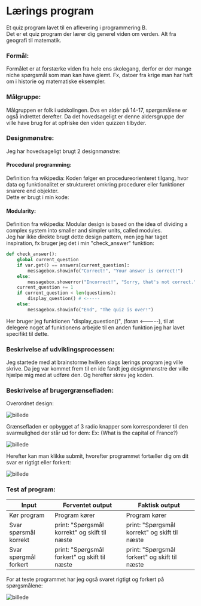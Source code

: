 # Lærings program

Et quiz program lavet til en aflevering i programmering B.   
Det er et quiz program der lærer dig generel viden om verden. Alt fra geografi til matematik.

### Formål:

Formålet er at forstærke viden fra hele ens skolegang, derfor er der mange niche spørgsmål som man kan have glemt. Fx, datoer fra krige man har haft om i historie og matematiske eksempler.

### Målgruppe:

Målgruppen er folk i udskolingen. Dvs en alder på 14-17, spørgsmålene er også indrettet derefter. Da det hovedsageligt er denne aldersgruppe der ville have brug for at opfriske den viden quizzen tilbyder.

### Designmønstre:

Jeg har hovedsageligt brugt 2 designmønstre:

#### Procedural programming:
Definition fra wikipedia: Koden følger en procedureorienteret tilgang, hvor data og funktionalitet er struktureret omkring procedurer eller funktioner snarere end objekter.   
Dette er brugt i min kode:


#### Modularity:
Definition fra wikipedia: Modular design is based on the idea of dividing a complex system into smaller and simpler units, called modules.   
Jeg har ikke direkte brugt dette design pattern, men jeg har taget inspiration, fx bruger jeg det i min "check_answer" funktion:
```python
def check_answer():
    global current_question
    if var.get() == answers[current_question]:
        messagebox.showinfo("Correct!", "Your answer is correct!")
    else:
        messagebox.showerror("Incorrect!", "Sorry, that's not correct.")
    current_question += 1
    if current_question < len(questions):
        display_question() # <-----
    else:
        messagebox.showinfo("End", "The quiz is over!")
```
Her bruger jeg funktionen "display_question()", (foran <-----), til at delegere noget af funktionens arbejde til en anden funktion jeg har lavet specifikt til dette. 

### Beskrivelse af udviklingsprocessen:

Jeg startede med at brainstorme hvilken slags lærings program jeg ville skrive. Da jeg var kommet frem til en ide fandt jeg designmønstre der ville hjælpe mig med at udføre den. Og herefter skrev jeg koden.


### Beskrivelse af brugergrænsefladen:
Overordnet design:

![billede](https://github.com/albertsigp/Learning-thing/assets/32582639/4d55a70f-fb0e-4bf7-8e47-ac7e7c9912c4)


Grænsefladen er opbygget af 3 radio knapper som korresponderer til den svarmulighed der står ud for dem:
Ex: (What is the capital of France?)

![billede](https://github.com/albertsigp/Learning-thing/assets/32582639/7ce1d384-f098-489d-bb04-e6e76d014192)

Herefter kan man klikke submit, hvorefter programmet fortæller dig om dit svar er rigtigt eller forkert:

![billede](https://github.com/albertsigp/Learning-thing/assets/32582639/9683094f-02dc-427d-a4de-b6e29a05d146)



### Test af program:
| Input | Forventet output | Faktisk output |
| ----------- | ----------- | ----------- |
|Kør program | Program kører | Program kører|
|Svar spørsmål korrekt | print: "Spørgsmål korrekt" og skift til næste |print: "Spørgsmål korrekt" og skift til næste|
|Svar spørgmål forkert | print: "Spørgsmål forkert" og skift til næste |print: "Spørgsmål forkert" og skift til næste|


For at teste programmet har jeg også svaret rigtigt og forkert på spørgsmålene:

![billede](https://github.com/albertsigp/Learning-thing/assets/32582639/32111d31-9846-4b62-87be-972ca9ff4d28)


